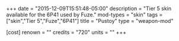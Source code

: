 +++
date = "2015-12-09T15:51:48-05:00"
description = "Tier 5 skin available for the 6P41 used by Fuze."
mod-types = "skin"
tags = ["skin","Tier 5","Fuze","6P41"]
title = "Pustoy"
type = "weapon-mod"

[cost]
  renown = ""
  credits = "720"
  units = ""
+++
